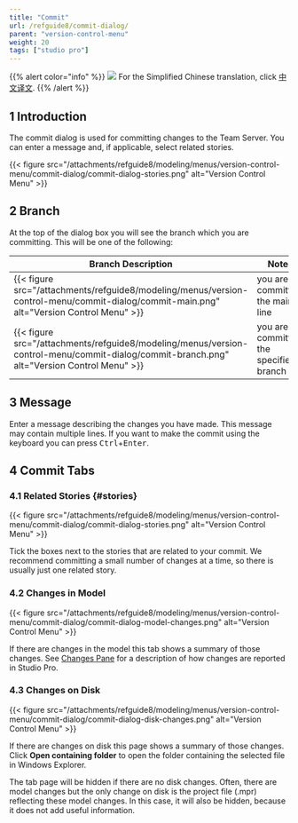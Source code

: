 ```yaml
---
title: "Commit"
url: /refguide8/commit-dialog/
parent: "version-control-menu"
weight: 20
tags: ["studio pro"]
---
```


{{% alert color="info" %}}
<img src="attachments/chinese-translation/china.png" style="display: inline-block; margin: 0" /> For the Simplified Chinese translation, click [中文译文](https://cdn.mendix.tencent-cloud.com/documentation/refguide8/commit-dialog.pdf).
{{% /alert %}}

## 1 Introduction

The commit dialog is used for committing changes to the Team Server. You can enter a message and, if applicable, select related stories.

{{< figure src="/attachments/refguide8/modeling/menus/version-control-menu/commit-dialog/commit-dialog-stories.png" alt="Version Control Menu" >}}

## 2 Branch

At the top of the dialog box you will see the branch which you are committing. This will be one of the following:

| Branch Description | Notes |
| --- | --- |
| {{< figure src="/attachments/refguide8/modeling/menus/version-control-menu/commit-dialog/commit-main.png" alt="Version Control Menu" >}} |  you are committing the main line |
| {{< figure src="/attachments/refguide8/modeling/menus/version-control-menu/commit-dialog/commit-branch.png" alt="Version Control Menu" >}} |  you are committing the specified branch |

## 3 Message

Enter a message describing the changes you have made. This message may contain multiple lines. If you want to make the commit using the keyboard you can press <kbd>Ctrl</kbd>+<kbd>Enter</kbd>.

## 4 Commit Tabs

### 4.1 Related Stories {#stories}

{{< figure src="/attachments/refguide8/modeling/menus/version-control-menu/commit-dialog/commit-dialog-stories.png" alt="Version Control Menu" >}}

Tick the boxes next to the stories that are related to your commit. We recommend committing a small number of changes at a time, so there is usually just one related story.

### 4.2 Changes in Model

{{< figure src="/attachments/refguide8/modeling/menus/version-control-menu/commit-dialog/commit-dialog-model-changes.png" alt="Version Control Menu" >}}

If there are changes in the model this tab shows a summary of those changes. See [Changes Pane](/refguide8/changes-pane/) for a description of how changes are reported in Studio Pro.

### 4.3 Changes on Disk

{{< figure src="/attachments/refguide8/modeling/menus/version-control-menu/commit-dialog/commit-dialog-disk-changes.png" alt="Version Control Menu" >}}

If there are changes on disk this page shows a summary of those changes. Click **Open containing folder** to open the folder containing the selected file in Windows Explorer.

The tab page will be hidden if there are no disk changes. Often, there are model changes but the only change on disk is the project file (.mpr) reflecting these model changes. In this case, it will also be hidden, because it does not add useful information.
